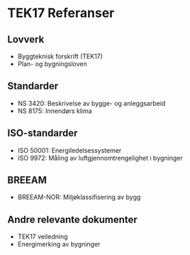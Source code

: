 # TEK17 Referanser

## Lovverk
- Byggteknisk forskrift (TEK17)
- Plan- og bygningsloven

## Standarder
- NS 3420: Beskrivelse av bygge- og anleggsarbeid
- NS 8175: Innendørs klima

## ISO-standarder
- ISO 50001: Energiledelsessystemer
- ISO 9972: Måling av luftgjennomtrengelighet i bygninger

## BREEAM
- BREEAM-NOR: Miljøklassifisering av bygg

## Andre relevante dokumenter
- TEK17 veiledning
- Energimerking av bygninger